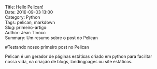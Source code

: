 Title: Hello Pelican!  
Date: 2016-09-03 13:00  
Category: Python  
Tags: pelican, markdown  
Slug: primeiro-artigo  
Author: Jean Tinoco  
Summary: Um resumo sobre o post do Pelican

#Testando nosso primeiro post no Pelican

Pelican é um gerador de páginas estáticas criado em python para facilitar nossa vida, na 
criação de blogs, landingpages ou site estáticos.